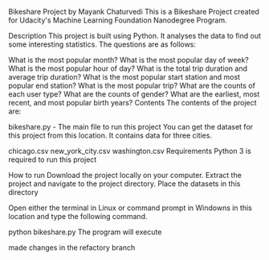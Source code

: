 Bikeshare Project
by Mayank Chaturvedi
This is a Bikeshare Project created for Udacity's Machine Learning Foundation Nanodegree Program.

Description
This project is built using Python. It analyses the data to find out some interesting statistics. The questions are as follows:

What is the most popular month?
What is the most popular day of week?
What is the most popular hour of day?
What is the total trip duration and average trip duration?
What is the most popular start station and most popular end station?
What is the most popular trip?
What are the counts of each user type?
What are the counts of gender?
What are the earliest, most recent, and most popular birth years?
Contents
The contents of the project are:

bikeshare.py - The main file to run this project
You can get the dataset for this project from this location. It contains data for three cities.

chicago.csv
new_york_city.csv
washington.csv
Requirements
Python 3 is required to run this project

How to run
Download the project locally on your computer. Extract the project and navigate to the project directory. Place the datasets in this directory

Open either the terminal in Linux or command prompt in Windowns in this location and type the following command.

python bikeshare.py
The program will execute

made changes in the refactory branch
